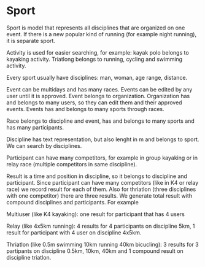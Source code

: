 # Sport

Sport is model that represents all disciplines that are organized on one event.
If there is a new popular kind of running (for example night running), it is
separate sport.

Activity is used for easier searching, for example: kayak polo belongs to
kayaking activity. Triatlong belongs to running, cycling and swimming activity.

Every sport usually have disciplines: man, woman, age range, distance.

Event can be multidays and has many races.
Events can be edited by any user until it is approved.
Event belongs to organization. Organization has and belongs to many users, so
they can edit them and their approved events.
Events has and belongs to many sports through races.

Race belongs to discipline and event, has and belongs to many sports and has
many participants.

Discipline has text representation, but also lenght in m and belongs to sport.
We can search by disciplines.

Participant can have many competitors, for example in group kayaking or in relay
race (multiple competitors in same discipline).

Result is a time and position in discipline, so it belongs to discipline and
participant. Since participant can have many competitors (like in K4 or relay
race) we record result for each of them. Also for thriatlon (three disciplines
with one competitor) there are three results. We generate total result with
compound disciplines and participants. For example

Multiuser (like K4 kayaking): one result for participant that has 4 users

Relay (like 4x5km running): 4 results for 4 participants on discipline 5km, 1 result for
participant with 4 user on discipline 4x5km.

Thriatlon (like 0.5m swimming 10km running 40km bicucling): 3 results for 3
partipants on discipline 0.5km, 10km, 40km and 1 compound result on discipline
triatlon.
